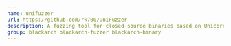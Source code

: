 ```yaml
---
name: unifuzzer
url: https://github.com/rk700/uniFuzzer
description: A fuzzing tool for closed-source binaries based on Unicorn and LibFuzzer.
group: blackarch blackarch-fuzzer blackarch-binary
---
```

